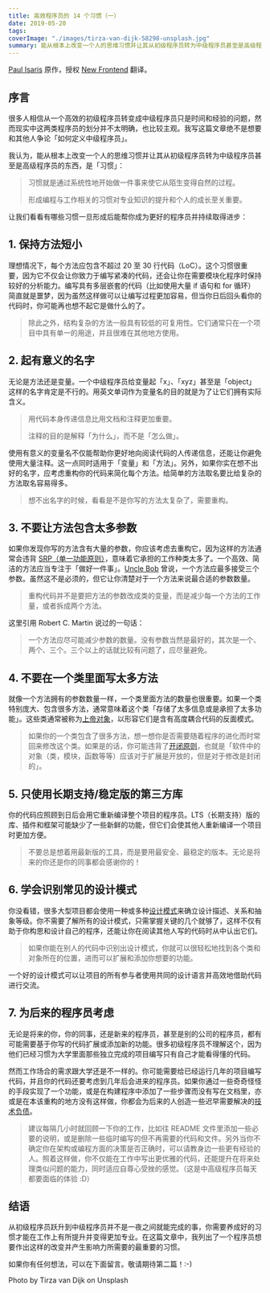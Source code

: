```yaml
---
title: 高效程序员的 14 个习惯（一）
date: 2019-05-20
tags:
coverImage: "./images/tirza-van-dijk-58298-unsplash.jpg"
summary: 能从根本上改变一个人的思维习惯并让其从初级程序员转为中级程序员甚至是高级程序员的东西，是「习惯」。
---
```


[Paul Isaris] 原作，授权 [New Frontend](https://nextfe.com/) 翻译。

[Paul Isaris]: https://paulisaris.com/the-14-habits-of-highly-effective-developers-part-1/

## 序言

很多人相信从一个高效的初级程序员转变成中级程序员只是时间和经验的问题，然而现实中这两类程序员的划分并不太明确，也比较主观。我写这篇文章绝不是想要和其他人争论「如何定义中级程序员」。

我认为，能从根本上改变一个人的思维习惯并让其从初级程序员转为中级程序员甚至是高级程序员的东西，是「习惯」：

> 习惯就是通过系统性地开始做一件事来使它从陌生变得自然的过程。
>
> 形成编程与工作相关的习惯对专业知识的提升和个人的成长至关重要。

让我们看看有哪些习惯一旦形成后能帮你成为更好的程序员并持续取得进步：

## 1. 保持方法短小

理想情况下，每个方法应包含不超过 20 至 30 行代码（LoC）。这个习惯很重要，因为它不仅会让你致力于编写紧凑的代码，还会让你在需要模块化程序时保持较好的分析能力。编写具有多层嵌套的代码（比如使用大量 if 语句和 for 循环）简直就是噩梦，因为虽然这样做可以让编写过程更加容易，但当你日后回头看你的代码时，你可能再也想不起它是做什么的了。

> 除此之外，结构复杂的方法一般具有较低的可复用性。它们通常只在一个项目中具有单一的用途，并且很难在其他地方使用。

## 2. 起有意义的名字

无论是方法还是变量。一个中级程序员给变量起「x」、「xyz」甚至是「object」这样的名字肯定是不行的。用英文单词作为变量名的目的就是为了让它们拥有实际含义。

> 用代码本身传递信息比用文档和注释更加重要。
>
> 注释的目的是解释「为什么」，而不是「怎么做」。

使用有意义的变量名不仅能帮助你更好地向阅读代码的人传递信息，还能让你避免使用大量注释。这一点同时适用于「变量」和「方法」。另外，如果你实在想不出好的名字，应考虑重构你的代码来简化每个方法。给简单的方法取名要比给复杂的方法取名容易得多。

> 想不出名字的时候，看看是不是你写的方法太复杂了，需要重构。

## 3. 不要让方法包含太多参数

如果你发现你写的方法含有大量的参数，你应该考虑去重构它，因为这样的方法通常会违背 [SRP（单一功能原则）](https://zh.wikipedia.org/wiki/单一功能原则)，意味着它承担的工作种类太多了。一个高效、简洁的方法应当专注于「做好一件事」。[Uncle Bob](https://en.wikipedia.org/wiki/Robert_C._Martin) 曾说，一个方法应最多接受三个参数。虽然这不是必须的，但它让你清楚对于一个方法来说最合适的参数数量。

> 重构代码并不是要把方法的参数改成类的变量，而是减少每一个方法的工作量，或者拆成两个方法。

这里引用 Robert C. Martin 说过的一句话：

> 一个方法应尽可能减少参数的数量。没有参数当然是最好的，其次是一个、两个、三个。三个以上的话就比较有问题了，应尽量避免。

## 4. 不要在一个类里面写太多方法

就像一个方法拥有的参数数量一样，一个类里面方法的数量也很重要。如果一个类特别庞大、包含很多方法，通常意味着这个类「存储了太多信息或是承担了太多功能」。这些类通常被称为[上帝对象](https://zh.wikipedia.org/wiki/上帝对象)，以形容它们是含有高度耦合代码的反面模式。

> 如果你的一个类包含了很多方法，想一想你是否需要随着程序的进化而时常回来修改这个类。如果是的话，你可能违背了[开闭原则](https://zh.wikipedia.org/wiki/开闭原则)，也就是「软件中的对象（类，模块，函数等等）应该对于扩展是开放的，但是对于修改是封闭的」。

## 5. 只使用长期支持/稳定版的第三方库

你的代码应照顾到日后会用它重新编译整个项目的程序员。LTS（长期支持）版的库、插件和框架可能缺少了一些新鲜的功能，但它们会使其他人重新编译一个项目时更加方便。

> 不要总是想着用最新版的工具，而是要用最安全、最稳定的版本。无论是将来的你还是你的同事都会感谢你的！

## 6. 学会识别常见的设计模式

你没看错，很多大型项目都会使用一种或多种[设计模式](https://zh.wikipedia.org/wiki/设计模式_(计算机))来确立设计描述、关系和抽象等级。你不需要了解所有的设计模式，只需掌握关键的几个就够了，这样不仅有助于你构思和设计自己的程序，还能让你在阅读其他人写的代码时从中认出它们。

> 如果你能在别人的代码中识别出设计模式，你就可以很轻松地找到各个类和对象所在的位置，进而可以扩展和添加你想要的功能。

一个好的设计模式可以让项目的所有参与者使用共同的设计语言并高效地借助代码进行交流。

## 7. 为后来的程序员考虑

无论是将来的你，你的同事，还是新来的程序员，甚至是别的公司的程序员，都有可能需要基于你写的代码扩展或添加新的功能。很多初级程序员不理解这个，因为他们已经习惯为大学里面那些独立完成的项目编写只有自己才能看得懂的代码。

然而工作场合的需求跟大学还是不一样的。你可能需要给已经运行几年的项目编写代码，并且你的代码还要考虑到几年后会进来的程序员。如果你通过一些奇奇怪怪的手段实现了一个功能，或是在构建程序中添加了一些步骤而没有写在文档里，亦或是在本该重构的地方没有这样做，你都会为后来的人创造一些迟早需要解决的[技术负债](https://zh.wikipedia.org/wiki/技术负债)。

> 建议每隔几小时就回顾一下你的工作，比如往 README 文件里添加一些必要的说明，或是删除一些临时编写的但不再需要的代码和文件。另外当你不确定你在架构或编程方面的决策是否正确时，可以请教身边一些更有经验的人。照着这样做，你不仅能在工作中写出更优雅的代码，还能提升在将来处理类似问题的能力，同时适应自尊心受挫的感觉。（这是中高级程序员每天都要面临的体验 :D）

## 结语

从初级程序员跃升到中级程序员并不是一夜之间就能完成的事，你需要养成好的习惯才能在工作上有所提升并变得更加专业。在这篇文章中，我列出了一个程序员想要作出这样的改变并产生影响力所需要的最重要的习惯。

如果你有任何想法，可以在下面留言。敬请期待第二篇！:-)

Photo by Tirza van Dijk on Unsplash
